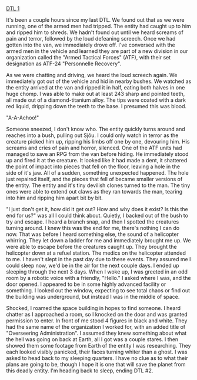 [DTL 1](https://www.reddit.com/r/nosleep/comments/v92k7a/it_escaped_1/?utm_source=share&utm_medium=mweb)

It's been a couple hours since my last DTL. We found out that as we were running, one of the armed men had tripped. The entity had caught up to him and ripped him to shreds. We hadn't found out until we heard screams of pain and terror, followed by the loud defeaning screech. Once we had gotten into the van, we immediately drove off. I've conversed with the armed men in the vehicle and learned they are part of a new division in our organization called the "Armed Tactical Forces" (ATF), with their set designation as ATF-24 "Personnelle Recovery".

As we were chatting and driving, we heard the loud screech again. We immediately got out of the vehicle and hid in nearby bushes. We watched as the entity arrived at the van and ripped it in half, eating both halves in one huge chomp. I was able to make out at least 243 sharp and pointed teeth, all made out of a diamond-titanium alloy. The tips were coated with a dark red liquid, dripping down the teeth to the base. I presumed this was blood.

"A-A-Achoo!"

Someone sneezed, I don't know who. The entity quickly turns around and reaches into a bush, pulling out Sjōu. I could only watch in terror as the creature picked him up, ripping his limbs off one by one, devouring him. His screams and cries of pain and horror, silenced. One of the ATF units had managed to save an RPG from the van before hiding. He immediately stood up and fired it at the creature. It looked like it had made a dent, it shattered the point of impact into pieces that fell on the floor, leaving a hole in the side of it's jaw. All of a sudden, something unexpected happened. The hole just repaired itself, and the pieces that fell of became smaller versions of the entity. The entity and it's tiny devilish clones turned to the man. The tiny ones were able to extend out claws as they ran towards the man, tearing into him and ripping him apart bit by bit.

"I just don't get it, how did it get out? How and why does it exist? Is this the end for us?" was all I could think about. Quietly, I backed out of the bush to try and escape. I heard a branch snap, and then I spotted the creatures turning around. I knew this was the end for me, there's nothing I can do now. That was before I heard something else, the sound of a helicopter whirring. They let down a ladder for me and immediately brought me up. We were able to escape before the creatures caught up. They brought the helicopter down at a refuel station. The medics on the helicopter attended to me. I haven't slept in the past day due to these events. They assured me I could sleep now, we'd be in the air for the next couple days. I ended up sleeping through the next 3 days. When I woke up, I was greeted in an odd room by a robotic voice with a friendly, "Hello." I asked where I was, and the door opened. I appeared to be in some highly advanced facility or something. I looked out the window, expecting to see total chaos or find out the building was underground, but instead I was in the middle of space.

Shocked, I roamed the space building in hopes to find someone. I heard chatter as I approached a room, so I knocked on the door and was granted permission to enter. In front of me stood 4 figures in black and white. They had the same name of the organization I worked for, with an added title of "Overseering Administration". I assumed they knew something about what the hell was going on back at Earth, all I got was a couple stares. I then showed them some footage from Earth of the entity I was researching. They each looked visibly panicked, their faces turning whiter than a ghost. I was asked to head back to my sleeping quarters. I have no clue as to what their plans are going to be, though I hope it is one that will save the planet from this deadly entity. I'm heading back to sleep, ending DTL #2.